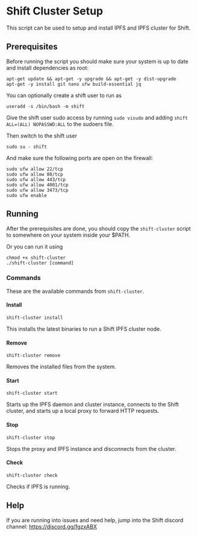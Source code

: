 # Shift Cluster Setup

This script can be used to setup and install IPFS and IPFS cluster for Shift.

## Prerequisites

Before running the script you should make sure your system is up to date and install dependencies as root:

```
apt-get update && apt-get -y upgrade && apt-get -y dist-upgrade
apt-get -y install git nano ufw build-essential jq
```

You can optionally create a shift user to run as

```
useradd -s /bin/bash -m shift
```

Give the shift user sudo access by running `sudo visudo` and adding `shift ALL=(ALL) NOPASSWD:ALL` to the sudoers file.

Then switch to the shift user

```
sudo su - shift
```

And make sure the following ports are open on the firewall:

```
sudo ufw allow 22/tcp
sudo ufw allow 80/tcp
sudo ufw allow 443/tcp
sudo ufw allow 4001/tcp
sudo ufw allow 3473/tcp
sudo ufw enable
```

## Running

After the prerequisites are done, you should copy the `shift-cluster` script to somewhere on your system inside your $PATH.

Or you can run it using

```
chmod +x shift-cluster
./shift-cluster [command]
```

### Commands

These are the available commands from `shift-cluster`.

#### Install

```
shift-cluster install
```

This installs the latest binaries to run a Shift IPFS cluster node.

#### Remove

```
shift-cluster remove
```

Removes the installed files from the system.

#### Start

```
shift-cluster start
```

Starts up the IPFS daemon and cluster instance, connects to the Shift cluster, and starts up a local proxy to forward HTTP requests.

#### Stop

```
shift-cluster stop
```

Stops the proxy and IPFS instance and disconnects from the cluster.

#### Check

```
shift-cluster check
```

Checks if IPFS is running.

## Help

If you are running into issues and need help, jump into the Shift discord channel: https://discord.gg/fgzxABX
